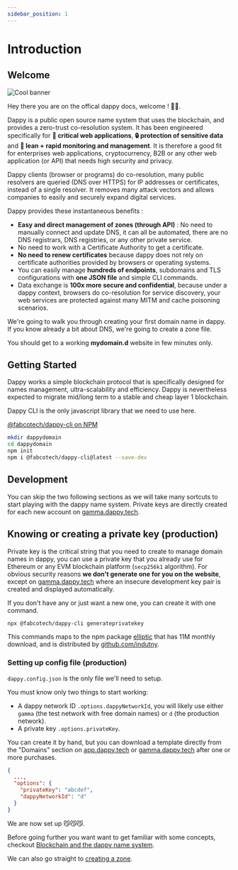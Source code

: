 ```yaml
---
sidebar_position: 1
---
```


# Introduction

## Welcome

![Cool banner](/img/banner.jpg)

Hey there you are on the offical dappy docs, welcome ! 🚀😉.

Dappy is a public open source name system that uses the blockchain, and provides a zero-trust co-resolution system. It has been engineered specifically for **🏢 critical web applications**, **🔒 protection of sensitive data** and **🚤 lean + rapid monitoring and management**. It is therefore a good fit for enterprises web applications, cryptocurrency, B2B or any other web application (or API) that needs high security and privacy.

Dappy clients (browser or programs) do co-resolution, many public resolvers are queried (DNS over HTTPS) for IP addresses or certificates, instead of a single resolver. It removes many attack vectors and allows companies to easily and securely expand digital services.

Dappy provides these instantaneous benefits :
- **Easy and direct management of zones (through API)** : No need to manually connect and update DNS, it can all be automated, there are no DNS registrars, DNS registries, or any other private service.
- No need to work with a Certificate Authority to get a certificate.
- **No need to renew certificates** because dappy does not rely on certificate authorities provided by browsers or operating systems.
- You can easily manage **hundreds of endpoints**, subdomains and TLS configurations with **one JSON file** and simple CLI commands.
- Data exchange is **100x more secure and confidential**, because under a dappy context, browsers do co-resolution for service discovery, your web services are protected against many MITM and cache poisoning scenarios.

We're going to walk you through creating your first domain name in dappy. If you know already a bit about DNS, we're going to create a zone file.

You should get to a working **mydomain.d** website in few minutes only.

## Getting Started

Dappy works a simple blockchain protocol that is specifically designed for names management,  ultra-scalability and efficiency. Dappy is nevertheless expected to migrate mid/long term to a stable and cheap layer 1 blockchain.

Dappy CLI is the only javascript library that we need to use here.

[@fabcotech/dappy-cli on NPM](https://www.npmjs.com/package/@fabcotech/dappy-cli)

```bash
mkdir dappydomain
cd dappydomain
npm init
npm i @fabcotech/dappy-cli@latest --save-dev
```

## Development

You can skip the two following sections as we will take many sortcuts to start playing with the dappy name system. Private keys are directly created for each new account on [gamma.dappy.tech](https://gamma.dappy.tech).

## Knowing or creating a private key (production)

Private key is the critical string that you need to create to manage domain names in dappy, you can use a private key that you already use for Ethereum or any EVM blockchain platform (`secp256k1` algorithm). For obvious security reasons **we don't generate one for you on the website**, except on [gamma.dappy.tech](https://gamma.dappy.tech) where an insecure development key pair is created and displayed automatically.

If you don't have any or just want a new one, you can create it with one command. 

```sh
npx @fabcotech/dappy-cli generateprivatekey
```

This commands maps to the npm package [elliptic](https://www.npmjs.com/package/elliptic) that has 11M monthly download, and is distributed by [github.com/indutny](https://github.com/indutny).

### Setting up config file (production)

`dappy.config.json` is the only file we'll need to setup. 

You must know only two things to start working:
- A dappy network ID `.options.dappyNetworkId`, you will likely use either `gamma` (the test network with free domain names) or `d` (the production network).
- A private key `.options.privateKey`.

You can create it by hand, but you can download a template directly from the "Domains" section on [app.dappy.tech](https://app.dappy.tech/) or [gamma.dappy.tech](https://gamma.dappy.tech/) after one or more purchases.

```json title="dappy.config.json"
{
  ...,
  "options": {
    "privateKey": "abcdef",
    "dappyNetworkId": "d"
  }
}
```

We are now set up 😼😼😼. 

Before going further you want want to get familiar with some concepts, checkout [Blockchain and the dappy name system](blockchain_and_the_dappy_name_system.md).

We can also go straight to [creating a zone](create_a_zone.md).

